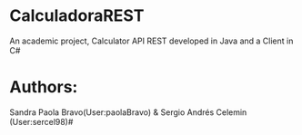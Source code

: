 # CalculadoraREST
An academic project, Calculator API REST developed in Java and a Client in C#

# Authors:
Sandra Paola Bravo(User:paolaBravo) & Sergio Andrés Celemin (User:sercel98)#


